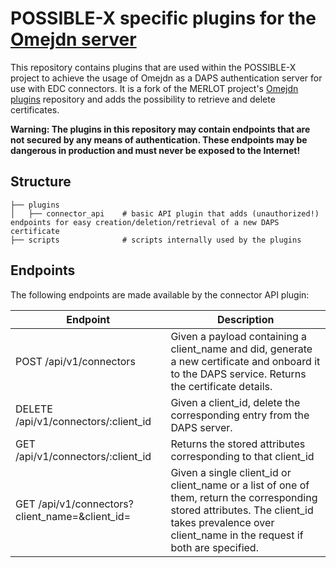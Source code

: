 # POSSIBLE-X specific plugins for the [Omejdn server](https://github.com/Fraunhofer-AISEC/omejdn-server)


This repository contains plugins that are used within the POSSIBLE-X project to achieve the usage of Omejdn as a DAPS
authentication server for use with EDC connectors. It is a fork of the MERLOT
project's [Omejdn plugins](https://github.com/merlot-education/omejdn-plugins)
repository and adds the possibility to retrieve and delete certificates.

**Warning: The plugins in this repository may contain endpoints that are not secured by any means of authentication.
These endpoints may be dangerous in production and must never be exposed to the Internet!**

## Structure

    ├── plugins
    │   ├── connector_api    # basic API plugin that adds (unauthorized!) endpoints for easy creation/deletion/retrieval of a new DAPS certificate
    ├── scripts              # scripts internally used by the plugins

## Endpoints

The following endpoints are made available by the connector API plugin:

| Endpoint                                                           | Description                                                                                                                                                                                         |
|--------------------------------------------------------------------|-----------------------------------------------------------------------------------------------------------------------------------------------------------------------------------------------------|
| POST /api/v1/connectors                                            | Given a payload containing a client_name and did, generate a new certificate and onboard it to the DAPS service. Returns the certificate details.                                                   |
| DELETE /api/v1/connectors/:client_id                               | Given a client_id, delete the corresponding entry from the DAPS server.                                                                                                                             |
| GET /api/v1/connectors/:client_id                                  | Returns the stored attributes corresponding to that client_id                                                                                                                                       |
| GET /api/v1/connectors?client_name=<some name>&client_id=<some id> | Given a single client_id or client_name or a list of one of them, return the corresponding stored attributes. The client_id takes prevalence over client_name in the request if both are specified. |

